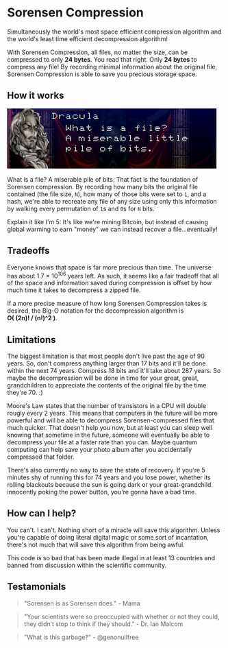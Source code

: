 # Sorensen Compression

Simultaneously the world's most space efficient compression algorithm and the world's least time efficient decompression algorithm!

With Sorensen Compression, all files, no matter the size, can be compressed to only **24 bytes**.
You read that right. Only **24 bytes** to compress any file! By recording minimal information about the
original file, Sorensen Compression is able to save you precious storage space.

## How it works

[![What is a file?](.github/what-is-a-file.png?raw=true "What is a file? A miserable pile of bits.")](https://knowyourmeme.com/memes/what-is-a-man)

What is a file? A miserable pile of bits. That fact is the foundation of Sorensen compression. By recording how many bits the original
file contained (the file size, `N`), how many of those bits were set to `1`, and a hash, we're able to recreate any file of any
size using only this information by walking every permutation of `1`s and `0`s for `N` bits.

Explain it like I'm 5: It's like we're mining Bitcoin, but instead of causing global warming to earn "money" we
can instead recover a file...eventually!

## Tradeoffs

Everyone knows that space is far more precious than time. The universe has about 1.7 × 10<sup>106</sup> years left.
As such, it seems like a fair tradeoff that all of the space and information saved during compression is offset by
how much time it takes to decompress a zipped file.

If a more precise measure of how long Sorensen Compression takes is desired, the Big-O notation for the decompression
algorithm is \
**O( (2n)! / (n!)^2 )**.

## Limitations

The biggest limitation is that most people don't live past the age of 90 years. So, don't compress anything larger than
17 bits and it'll be done within the next 74 years. Compress 18 bits and it'll take about 287 years. So maybe the decompression
will be done in time for your great, great, grandchildren to appreciate the contents of the original file by the time they're 70. :)

Moore's Law states that the number of transistors in a CPU will double rougly every 2 years. This means that computers in the future
will be more powerful and will be able to decompress Sorensen-compressed files that much quicker. That doesn't help you now, but at
least you can sleep well knowing that sometime in the future, someone will eventually be able to decompress your file at a faster
rate than you can. Maybe quantum computing can help save your photo album after you accidentally compressed that folder.

There's also currently no way to save the state of recovery. If you're 5 minutes shy of running this for 74 years and you lose power,
whether its rolling blackouts because the sun is going dark or your great-grandchild innocently poking the power button, you're gonna
have a bad time.

## How can I help?

You can't. I can't. Nothing short of a miracle will save this algorithm. Unless you're capable of doing literal digital magic
or some sort of incantation, there's not much that will save this algorithm from being awful.

This code is so bad that has been made illegal in at least 13 countries and banned from discussion within the scientific community.

## Testamonials
> "Sorensen is as Sorensen does." - Mama

> "Your scientists were so preoccupied with whether or not they could, they didn’t stop to think if they should." - Dr. Ian Malcom

> "What is this garbage?" - @genonullfree
